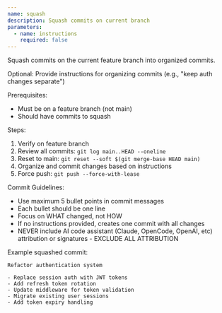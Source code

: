 ```yaml
---
name: squash
description: Squash commits on current branch
parameters:
  - name: instructions
    required: false
---
```


Squash commits on the current feature branch into organized commits.

Optional: Provide instructions for organizing commits (e.g., "keep auth changes separate")

Prerequisites:

- Must be on a feature branch (not main)
- Should have commits to squash

Steps:

1. Verify on feature branch
2. Review all commits: `git log main..HEAD --oneline`
3. Reset to main: `git reset --soft $(git merge-base HEAD main)`
4. Organize and commit changes based on instructions
5. Force push: `git push --force-with-lease`

Commit Guidelines:

- Use maximum 5 bullet points in commit messages
- Each bullet should be one line
- Focus on WHAT changed, not HOW
- If no instructions provided, creates one commit with all changes
- NEVER include AI code assistant (Claude, OpenCode, OpenAI, etc) attribution or signatures - EXCLUDE ALL ATTRIBUTION

Example squashed commit:

```
Refactor authentication system

- Replace session auth with JWT tokens
- Add refresh token rotation
- Update middleware for token validation
- Migrate existing user sessions
- Add token expiry handling
```
